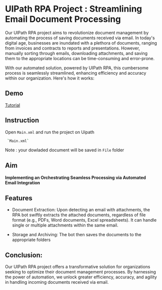 
# UIPath RPA Project : Streamlining Email Document Processing 

Our UIPath RPA project aims to revolutionize document management by automating the process of saving documents received via email. In today's digital age, businesses are inundated with a plethora of documents, ranging from invoices and contracts to reports and presentations. However, manually sorting through emails, downloading attachments, and saving them to the appropriate locations can be time-consuming and error-prone.

With our automated solution, powered by UIPath RPA, this cumbersome process is seamlessly streamlined, enhancing efficiency and accuracy within our organization. Here's how it works:




## Demo

[Tutorial](#)


## Instruction

Open `Main.xml` and run the project on Uipath

```bash
 `Main.xml`
```

Note : your dowladed document will be saved in `File` folder 
    
## Aim

####  Implementing an Orchestrating Seamless Processing via Automated Email Integration



## Features

- Document Extraction: Upon detecting an email with attachments, the RPA bot swiftly extracts the attached documents, regardless of file format (e.g., PDFs, Word documents, Excel spreadsheets). It can handle single or multiple attachments within the same email.

- Storage and Archiving: The bot then saves the documents to the appropriate folders 

## Conclusion:
Our UIPath RPA project offers a transformative solution for organizations seeking to optimize their document management processes. By harnessing the power of automation, we unlock greater efficiency, accuracy, and agility in handling incoming documents received via email.